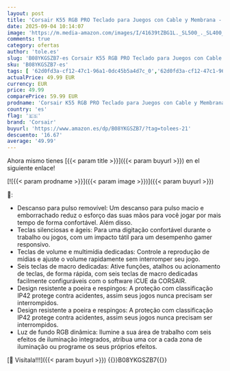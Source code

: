 ```yaml
---
layout: post
title: 'Corsair K55 RGB PRO Teclado para Juegos con Cable y Membrana - IP42 Resistente al Polvo y Las Salpicaduras - 6 Teclas Macro con Integración Elgato - iCUE - QWERTY PORTUGUÉS - PC  Mac  Xbox - Negro'
date: 2025-09-04 10:14:07
image: 'https://m.media-amazon.com/images/I/41639tZBG1L._SL500_._SL400_.jpg'
comments: true
category: ofertas
author: 'tole.es'
slug: 'B08YKGSZB7-es Corsair K55 RGB PRO Teclado para Juegos con Cable y...'
sku: 'B08YKGSZB7-es'
tags: [ '62d0fd3a-cf12-47c1-96a1-0dc45b5a4d7c_0','62d0fd3a-cf12-47c1-96a1-0dc45b5a4d7c_6501','749d7d8e-47fd-431e-8b51-348b70f767e2_0','749d7d8e-47fd-431e-8b51-348b70f767e2_6901','856628d6-bd06-44c9-8556-c5cb75f77e2b_0','856628d6-bd06-44c9-8556-c5cb75f77e2b_3701','Accesorios','Accesorios para Juegos PC','Arborist Merchandising Root','Electrónica','Informática','Juegos y Accesorios para PC','Self Service','Special Features Stores','Teclados','Teclados para gamers para PC','Top Brands Tech Computer Accessories','Top Brands Tech Selection','Videojuegos','corsair','xbox','🇪🇸', ]
actualPrice: 49.99 EUR
currency: EUR
price: 49.99
comparePrice: 59.99 EUR
prodname: 'Corsair K55 RGB PRO Teclado para Juegos con Cable y Membrana - IP42 Resistente al Polvo y Las Salpicaduras - 6 Teclas Macro con Integración Elgato - iCUE - QWERTY PORTUGUÉS - PC  Mac  Xbox - Negro'
country: 'es'
flag: '🇪🇸'
brand: 'Corsair'
buyurl: 'https://www.amazon.es/dp/B08YKGSZB7/?tag=tolees-21'
descuento: '16.67'
average: '49.99'
---
```


Ahora mismo tienes [{{< param title >}}]({{< param buyurl >}}) en el siguiente enlace!

[![{{< param prodname >}}]({{< param image >}})]({{< param buyurl >}})

🔎:

- Descanso para pulso removível: Um descanso para pulso macio e emborrachado reduz o esforço das suas mãos para você jogar por mais tempo de forma confortável. Além disso.
- Teclas silenciosas e ágeis: Para uma digitação confortável durante o trabalho ou jogos, com um impacto tátil para um desempenho gamer responsivo.
- Teclas de volume e multimídia dedicadas: Controle a reprodução de mídias e ajuste o volume rapidamente sem interromper seu jogo.
- Seis teclas de macro dedicadas: Ative funções, atalhos ou acionamento de teclas, de forma rápida, com seis teclas de macro dedicadas facilmente configuráveis com o software iCUE da CORSAIR.
- Design resistente a poeira e respingos: A proteção com classificação IP42 protege contra acidentes, assim seus jogos nunca precisam ser interrompidos.
- Design resistente a poeira e respingos: A proteção com classificação IP42 protege contra acidentes, assim seus jogos nunca precisam ser interrompidos.
- Luz de fundo RGB dinâmica: Ilumine a sua área de trabalho com seis efeitos de iluminação integrados, atribua uma cor a cada zona de iluminação ou programe os seus próprios efeitos.

[🛒 Visítala!!!]({{< param buyurl >}})
{{<world>}}B08YKGSZB7{{</world>}}
